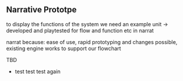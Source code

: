## Narrative Prototpe

to display the functions of the system we need an example unit -> developed and playtested for flow and function etc in narrat

narrat because: ease of use, rapid prototyping and changes possible, existing engine works to support our flowchart

TBD

- test test test again
